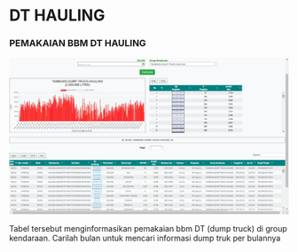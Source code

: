 # DT HAULING

### PEMAKAIAN BBM DT HAULING

![](<../../.gitbook/assets/Screenshot (41).png>)

Tabel tersebut menginformasikan pemakaian bbm DT (dump truck) di group kendaraan. Carilah bulan untuk mencari informasi dump truk per bulannya
